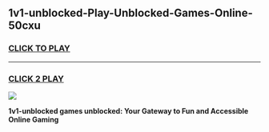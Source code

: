 
## 1v1-unblocked-Play-Unblocked-Games-Online-50cxu
<h3>
<a href="https://premium76.site?title=1v1-unblocked&ref=25A">CLICK TO PLAY</a></h3>
<hr>

<h3>
<a href="https://premium76.site?title=1v1-unblocked&ref=25A">CLICK 2 PLAY</a>
  
</h3>

<a href="https://premium76.site?title=1v1-unblocked&ref=25A"><img src="https://clearcache.store/games.png"></a>


**1v1-unblocked games unblocked: Your Gateway to Fun and Accessible Online Gaming**
